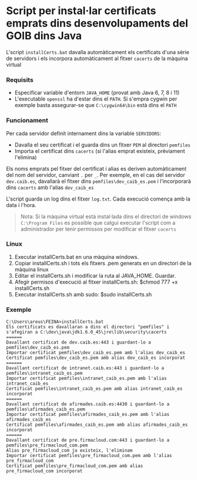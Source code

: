 
# Script per instal·lar certificats emprats dins desenvolupaments del GOIB dins Java

L'script `installCerts.bat` davalla automàticament els certificats d'una sèrie de servidors i els incorpora automàticament al fitxer `cacerts` de la màquina virtual

### Requisits

* Especificar variable d'entorn `JAVA_HOME` (provat amb Java 6, 7, 8 i 11)
* L'executable `openssl` ha d'estar dins el `PATH`. Si s'empra cygwin per exemple basta assegurar-se que `C:\cygwin64\bin` està dins el `PATH`

### Funcionament

Per cada servidor definit internament dins la variable `SERVIDORS`:
* Davalla el seu certificat i el guarda dins un fitxer `PEM` al directori `pemfiles`
* Importa el certificat dins `cacerts` (si l'alias emprat existeix, prèviament l'elimina)

Els noms emprats pel fitxer del certificat i alias es deriven automàticament del nom del servidor, canviant `.` per `_`. Per exemple, en el cas del servidor `dev.caib.es`, davallarà el fitxer dins `pemfiles\dev_caib_es.pem` i l'incorporarà dins `cacerts` amb l'alias `dev_caib_es`

L'script guarda un log dins el fitxer `log.txt`. Cada execució comença amb la data i l'hora.

> Nota: Si la màquina virtual està instal·lada dins el directori de windows `C:\Program Files` es possible que calgui executar l'script com a administrador per tenir permissos per modificar el fitxer `cacerts`


### Linux

1. Executar installCerts.bat en una màquina windows.
2. Copiar installCerts.sh i tots els fitxers .pem generats en un directori de la màquina linux
3. Editar el installCerts.sh i modificar la ruta al JAVA_HOME. Guardar.
4. Afegir permisos d'execució al fitxer installCerts.sh:  $chmod 777 +x installCerts.sh 
5. Executar installCerts.sh  amb sudo: $sudo installCerts.sh




### Exemple

```
C:\Users\areus\FEINA>installCerts.bat
Els certificats es davallaran a dins el directori "pemfiles" i s'afegiran a C:\dev\java\jdk1.6.0_45\jre\lib\security\cacerts
======
Davallant certificat de dev.caib.es:443 i guardant-lo a pemfiles\dev_caib_es.pem
Importar certificat pemfiles\dev_caib_es.pem amb l'alias dev_caib_es
Certificat pemfiles\dev_caib_es.pem amb alias dev_caib_es incorporat
======
Davallant certificat de intranet.caib.es:443 i guardant-lo a pemfiles\intranet_caib_es.pem
Importar certificat pemfiles\intranet_caib_es.pem amb l'alias intranet_caib_es
Certificat pemfiles\intranet_caib_es.pem amb alias intranet_caib_es incorporat
======
Davallant certificat de afirmades.caib.es:4430 i guardant-lo a pemfiles\afirmades_caib_es.pem
Importar certificat pemfiles\afirmades_caib_es.pem amb l'alias afirmades_caib_es
Certificat pemfiles\afirmades_caib_es.pem amb alias afirmades_caib_es incorporat
======
Davallant certificat de pre.firmacloud.com:443 i guardant-lo a pemfiles\pre_firmacloud_com.pem
Alias pre_firmacloud_com ja existeix, l'eliminam
Importar certificat pemfiles\pre_firmacloud_com.pem amb l'alias pre_firmacloud_com
Certificat pemfiles\pre_firmacloud_com.pem amb alias pre_firmacloud_com incorporat
```


